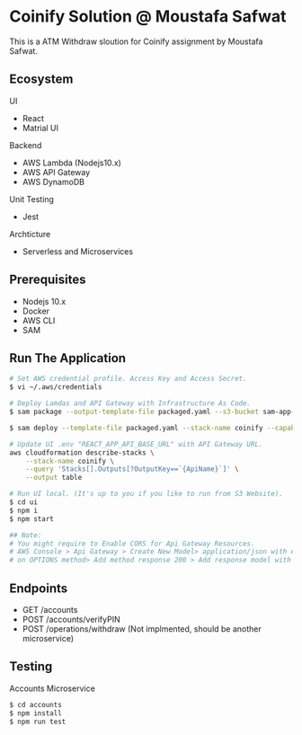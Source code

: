 # Coinify Solution @ Moustafa Safwat

This is a ATM Withdraw sloution for Coinify assignment by Moustafa Safwat.

## Ecosystem

UI

- React
- Matrial UI

Backend

- AWS Lambda (Nodejs10.x)
- AWS API Gateway
- AWS DynamoDB

Unit Testing

- Jest

Archticture

- Serverless and Microservices

## Prerequisites

- Nodejs 10.x
- Docker
- AWS CLI
- SAM

## Run The Application

```bash
# Set AWS credential profile. Access Key and Access Secret.
$ vi ~/.aws/credentials

# Deploy Lamdas and API Gateway with Infrastructure As Code.
$ sam package --output-template-file packaged.yaml --s3-bucket sam-app-deploy --region us-east-1 --profile 'Moustafa AWS Profile'

$ sam deploy --template-file packaged.yaml --stack-name coinify --capabilities CAPABILITY_IAM --region us-east-1 --profile 'Moustafa AWS Profile'

# Update UI .env "REACT_APP_API_BASE_URL" with API Gateway URL.
aws cloudformation describe-stacks \
    --stack-name coinify \
    --query 'Stacks[].Outputs[?OutputKey==`{ApiName}`]' \
    --output table

# Run UI local. (It's up to you if you like to run from S3 Website).
$ cd ui
$ npm i
$ npm start

## Note:
# You might require to Enable CORS for Api Gateway Resources.
# AWS Console > Api Gateway > Create New Model> application/json with empty schema {} > on each Resource > Enable CORS
# on OPTIONS method> Add method response 200 > Add response model with schema > Deploy API
```

## Endpoints

- GET /accounts
- POST /accounts/verifyPIN
- POST /operations/withdraw (Not implmented, should be another microservice)

## Testing

Accounts Microservice

```bash
$ cd accounts
$ npm install
$ npm run test
```
